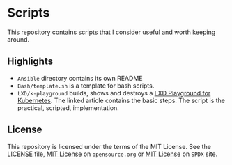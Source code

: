 # Scripts

This repository contains scripts that I consider useful and worth keeping around.

## Highlights

- `Ansible` directory contains its own README
- `Bash/template.sh` is a template for bash scripts.
- `LXD/k-playground` builds, shows and destroys a [LXD Playground for Kubernetes](https://calinradoni.github.io/pages/230918-lxd-playground-for-k8s.html). The linked article contains the basic steps. The script is the practical, scripted, implementation.

## License

This repository is licensed under the terms of the MIT License. See the [LICENSE](LICENSE) file, [MIT License](https://opensource.org/license/mit/)  on `opensource.org` or [MIT License](https://spdx.org/licenses/MIT.html) on `SPDX` site.
